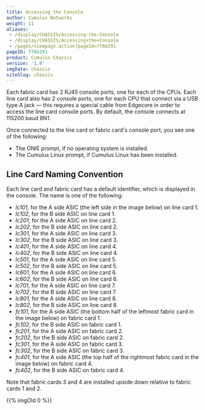 ```yaml
---
title: Accessing the Console
author: Cumulus Networks
weight: 11
aliases:
 - /display/CHASSIS/Accessing-the-Console
 - /display/CHASSIS/Accessing+the+Console
 - /pages/viewpage.action?pageId=7766291
pageID: 7766291
product: Cumulus Chassis
version: '1.0'
imgData: chassis
siteSlug: chassis
---
```

Each fabric card has 2 RJ45 console ports, one for each of the CPUs.
Each line card also has 2 console ports, one for each CPU that connect
via a USB type A jack — this requires a special cable from Edgecore in
order to access the line card console ports. By default, the console
connects at 115200 baud 8N1.

Once connected to the line card or fabric card's console port, you see
one of the following:

  - The ONIE prompt, if no operating system is installed.
  - The Cumulus Linux prompt, if Cumulus Linux has been installed.

## Line Card Naming Convention

Each line card and fabric card has a default identifier, which is
displayed in the console. The name is one of the following:

  - *lc101*, for the A side ASIC (the left side in the image below) on
    line card 1.
  - *lc102*, for the B side ASIC on line card 1.
  - *lc201*, for the A side ASIC on line card 2.
  - *lc202*, for the B side ASIC on line card 2.
  - *lc301*, for the A side ASIC on line card 3.
  - *lc302*, for the B side ASIC on line card 3.
  - *lc401*, for the A side ASIC on line card 4.
  - *lc402*, for the B side ASIC on line card 4.
  - *lc501*, for the A side ASIC on line card 5.
  - *lc502*, for the B side ASIC on line card 5.
  - *lc601*, for the A side ASIC on line card 6.
  - *lc602*, for the B side ASIC on line card 6.
  - *lc701*, for the A side ASIC on line card 7.
  - *lc702*, for the B side ASIC on line card 7.
  - *lc801*, for the A side ASIC on line card 8.
  - *lc802*, for the B side ASIC on line card 8.
  - *fc101*, for the A side ASIC (the bottom half of the leftmost fabric
    card in the image below) on fabric card 1.
  - *fc102*, for the B side ASIC on fabric card 1.
  - *fc201*, for the A side ASIC on fabric card 2.
  - *fc202*, for the B side ASIC on fabric card 2.
  - *fc301*, for the A side ASIC on fabric card 3.
  - *fc302*, for the B side ASIC on fabric card 3.
  - *fc401*, for the A side ASIC (the top half of the rightmost fabric
    card in the image below) on fabric card 4.
  - *fc402*, for the B side ASIC on fabric card 4.

Note that fabric cards 3 and 4 are installed upside down relative to
fabric cards 1 and 2.

{{% imgOld 0 %}}
